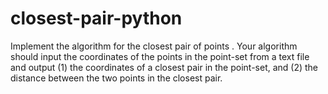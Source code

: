 # closest-pair-python
Implement the algorithm for the closest pair of points . Your algorithm should input the coordinates of the points in the point-set from a text file and output (1) the coordinates of a closest pair in the point-set, and (2) the distance between the two points in the closest pair.
